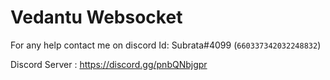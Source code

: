 # Vedantu Websocket

For any help contact me on discord
Id: Subrata#4099 (`660337342032248832`)

Discord Server : https://discord.gg/pnbQNbjgpr
